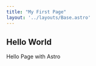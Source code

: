 ```yaml
---
title: "My First Page"
layout: '../layouts/Base.astro'
---
```


## Hello World

Hello Page with Astro